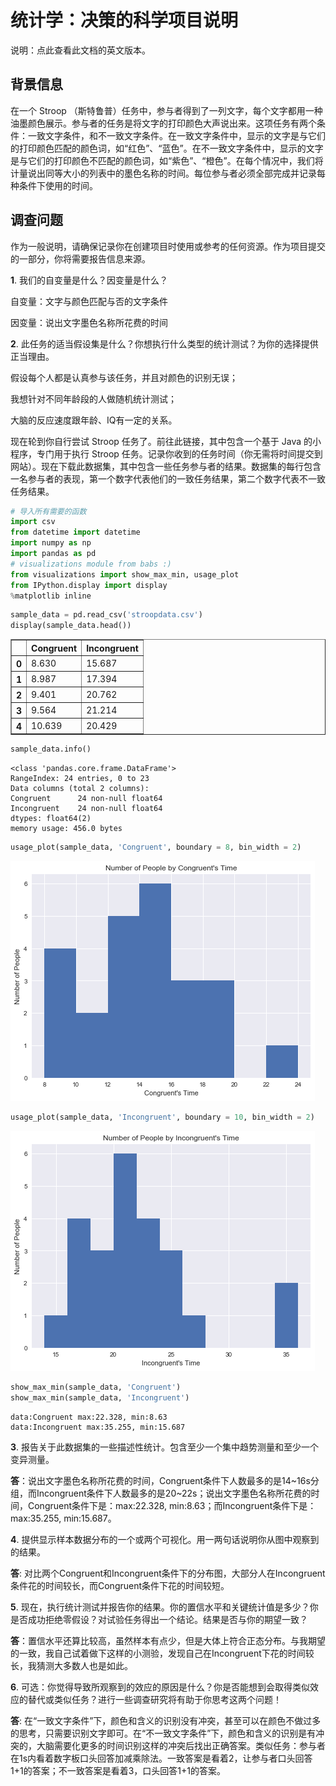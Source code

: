 
# 统计学：决策的科学项目说明

说明：点此查看此文档的英文版本。

## 背景信息
在一个 Stroop （斯特鲁普）任务中，参与者得到了一列文字，每个文字都用一种油墨颜色展示。参与者的任务是将文字的打印颜色大声说出来。这项任务有两个条件：一致文字条件，和不一致文字条件。在一致文字条件中，显示的文字是与它们的打印颜色匹配的颜色词，如“红色”、“蓝色”。在不一致文字条件中，显示的文字是与它们的打印颜色不匹配的颜色词，如“紫色”、“橙色”。在每个情况中，我们将计量说出同等大小的列表中的墨色名称的时间。每位参与者必须全部完成并记录每种条件下使用的时间。

## 调查问题
作为一般说明，请确保记录你在创建项目时使用或参考的任何资源。作为项目提交的一部分，你将需要报告信息来源。

**1**. 我们的自变量是什么？因变量是什么？

自变量：文字与颜色匹配与否的文字条件

因变量：说出文字墨色名称所花费的时间


**2**. 此任务的适当假设集是什么？你想执行什么类型的统计测试？为你的选择提供正当理由。

假设每个人都是认真参与该任务，并且对颜色的识别无误；

我想针对不同年龄段的人做随机统计测试；

大脑的反应速度跟年龄、IQ有一定的关系。

现在轮到你自行尝试 Stroop 任务了。前往此链接，其中包含一个基于 Java 的小程序，专门用于执行 Stroop 任务。记录你收到的任务时间（你无需将时间提交到网站）。现在下载此数据集，其中包含一些任务参与者的结果。数据集的每行包含一名参与者的表现，第一个数字代表他们的一致任务结果，第二个数字代表不一致任务结果。




```python
# 导入所有需要的函数
import csv
from datetime import datetime
import numpy as np
import pandas as pd
# visualizations module from babs :)
from visualizations import show_max_min, usage_plot 
from IPython.display import display
%matplotlib inline
```


```python
sample_data = pd.read_csv('stroopdata.csv')
display(sample_data.head())
```


<div>
<table border="1" class="dataframe">
  <thead>
    <tr style="text-align: right;">
      <th></th>
      <th>Congruent</th>
      <th>Incongruent</th>
    </tr>
  </thead>
  <tbody>
    <tr>
      <th>0</th>
      <td>8.630</td>
      <td>15.687</td>
    </tr>
    <tr>
      <th>1</th>
      <td>8.987</td>
      <td>17.394</td>
    </tr>
    <tr>
      <th>2</th>
      <td>9.401</td>
      <td>20.762</td>
    </tr>
    <tr>
      <th>3</th>
      <td>9.564</td>
      <td>21.214</td>
    </tr>
    <tr>
      <th>4</th>
      <td>10.639</td>
      <td>20.429</td>
    </tr>
  </tbody>
</table>
</div>



```python
sample_data.info()
```

    <class 'pandas.core.frame.DataFrame'>
    RangeIndex: 24 entries, 0 to 23
    Data columns (total 2 columns):
    Congruent      24 non-null float64
    Incongruent    24 non-null float64
    dtypes: float64(2)
    memory usage: 456.0 bytes
    


```python
usage_plot(sample_data, 'Congruent', boundary = 8, bin_width = 2)
```


![png](output_4_0.png)



```python
usage_plot(sample_data, 'Incongruent', boundary = 10, bin_width = 2)
```


![png](output_5_0.png)



```python
show_max_min(sample_data, 'Congruent')
show_max_min(sample_data, 'Incongruent')
```

    data:Congruent max:22.328, min:8.63
    data:Incongruent max:35.255, min:15.687
    

**3**.	报告关于此数据集的一些描述性统计。包含至少一个集中趋势测量和至少一个变异测量。

**答**：说出文字墨色名称所花费的时间，Congruent条件下人数最多的是14~16s分组，而Incongruent条件下人数最多的是20~22s；说出文字墨色名称所花费的时间，Congruent条件下是：max:22.328, min:8.63；而Incongruent条件下是：max:35.255, min:15.687。

**4**. 提供显示样本数据分布的一个或两个可视化。用一两句话说明你从图中观察到的结果。

**答**: 对比两个Congruent和Incongruent条件下的分布图，大部分人在Incongruent条件花的时间较长，而Congruent条件下花的时间较短。

**5**. 现在，执行统计测试并报告你的结果。你的置信水平和关键统计值是多少？你是否成功拒绝零假设？对试验任务得出一个结论。结果是否与你的期望一致？

**答**：置信水平还算比较高，虽然样本有点少，但是大体上符合正态分布。与我期望的一致，我自己试着做下这样的小测验，发现自己在Incongruent下花的时间较长，我猜测大多数人也是如此。

**6**. 可选：你觉得导致所观察到的效应的原因是什么？你是否能想到会取得类似效应的替代或类似任务？进行一些调查研究将有助于你思考这两个问题！

**答**: 在“一致文字条件”下，颜色和含义的识别没有冲突，甚至可以在颜色不做过多的思考，只需要识别文字即可。在“不一致文字条件”下，颜色和含义的识别是有冲突的，大脑需要化更多的时间识别这样的冲突后找出正确答案。类似任务：参与者在1s内看着数字板口头回答加减乘除法。一致答案是看着2，让参与者口头回答1+1的答案；不一致答案是看着3，口头回答1+1的答案。
